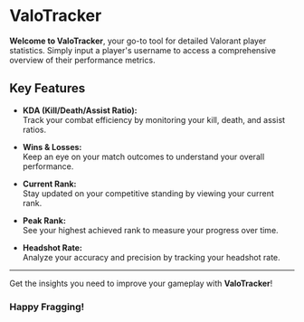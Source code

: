 # ValoTracker

**Welcome to ValoTracker**, your go-to tool for detailed Valorant player statistics. Simply input a player's username to access a comprehensive overview of their performance metrics.

## Key Features

- **KDA (Kill/Death/Assist Ratio):**  
  Track your combat efficiency by monitoring your kill, death, and assist ratios.

- **Wins & Losses:**  
  Keep an eye on your match outcomes to understand your overall performance.

- **Current Rank:**  
  Stay updated on your competitive standing by viewing your current rank.

- **Peak Rank:**  
  See your highest achieved rank to measure your progress over time.

- **Headshot Rate:**  
  Analyze your accuracy and precision by tracking your headshot rate.

---

Get the insights you need to improve your gameplay with **ValoTracker**!

### Happy Fragging!
